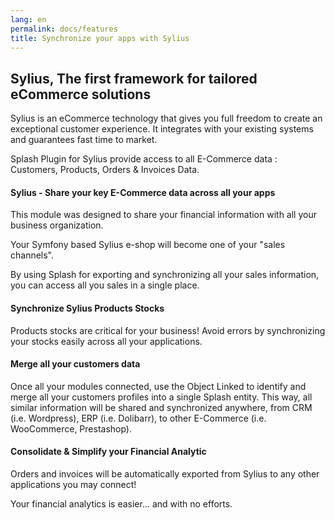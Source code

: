 ```yaml
---
lang: en
permalink: docs/features
title: Synchronize your apps with Sylius
---
```


## Sylius, The first framework for tailored eCommerce solutions

Sylius is an eCommerce technology that gives you full freedom to create an exceptional customer experience. It integrates with your existing systems and guarantees fast time to market.

Splash Plugin for Sylius provide access to all E-Commerce data : Customers, Products, Orders & Invoices Data.

#### Sylius - Share your key E-Commerce data across all your apps

This module was designed to share your financial information with all your business organization.

Your Symfony based Sylius e-shop will become one of your "sales channels".  

By using Splash for exporting and synchronizing all your sales information, you can access all you sales in a single place.

#### Synchronize Sylius Products Stocks

Products stocks are critical for your business! Avoid errors by synchronizing your stocks easily across all your applications. 

#### Merge all your customers data

Once all your modules connected, use the Object Linked to identify and merge all your customers profiles into a single Splash entity. 
This way, all similar information will be shared and synchronized anywhere, from CRM (i.e. Wordpress), ERP (i.e. Dolibarr), to other E-Commerce (i.e. WooCommerce, Prestashop).

#### Consolidate & Simplify your Financial Analytic

Orders and invoices will be automatically exported from Sylius to any other applications you may connect! 

Your financial analytics is easier... and with no efforts.
